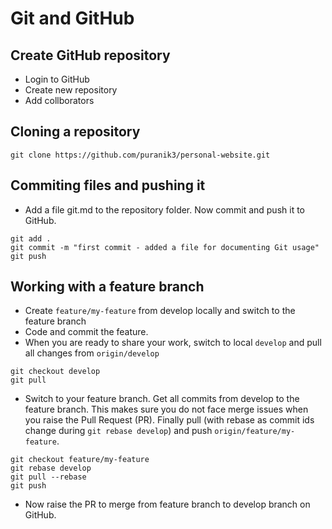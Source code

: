 # Git and GitHub

## Create GitHub repository
- Login to GitHub
- Create new repository
- Add collborators

## Cloning a repository
```
git clone https://github.com/puranik3/personal-website.git
```

## Commiting files and pushing it
- Add a file git.md to the repository folder. Now commit and push it to GitHub.
```
git add .
git commit -m "first commit - added a file for documenting Git usage"
git push
```

## Working with a feature branch
- Create `feature/my-feature` from develop locally and switch to the feature branch
- Code and commit the feature.
- When you are ready to share your work, switch to local `develop` and pull all changes from `origin/develop`
```
git checkout develop
git pull
```
- Switch to your feature branch. Get all commits from develop to the feature branch. This makes sure you do not face merge issues when you raise the Pull Request (PR). Finally pull (with rebase as commit ids change during `git rebase develop`) and push `origin/feature/my-feature`.
```
git checkout feature/my-feature
git rebase develop
git pull --rebase
git push
```
- Now raise the PR to merge from feature branch to develop branch on GitHub.